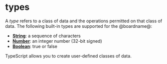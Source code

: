# types

A *type* refers to a class of data and the operations permitted on that class of data. 
The following built-in types are supported for the @boardname@:

* **[String](/reference/types/string)**: a sequence of characters
* **[Number](/reference/types/number)**: an integer number (32-bit signed)
* **[Boolean](/blocks/logic/boolean)**: true or false

TypeScript allows you to create user-defined classes of data. 

